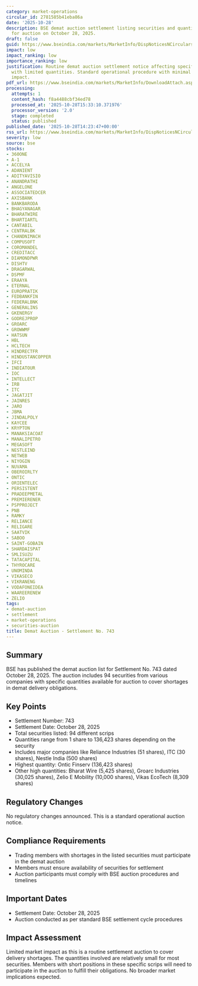 ```yaml
---
category: market-operations
circular_id: 2781585b41eba86a
date: '2025-10-28'
description: BSE demat auction settlement listing securities and quantities available
  for auction on October 28, 2025.
draft: false
guid: https://www.bseindia.com/markets/MarketInfo/DispNoticesNCirculars.aspx?Noticeid={C9633BC7-3354-4D03-8F77-247ED90F0121}&noticeno=20251028-47&dt=10/28/2025&icount=47&totcount=52&flag=0
impact: low
impact_ranking: low
importance_ranking: low
justification: Routine demat auction settlement notice affecting specific securities
  with limited quantities. Standard operational procedure with minimal market-wide
  impact.
pdf_url: https://www.bseindia.com/markets/MarketInfo/DownloadAttach.aspx?id=20251028-47&attachedId=d7f306c0-5875-48f8-8ae0-7fb0f8afa717
processing:
  attempts: 1
  content_hash: f8a4488cbf34ed78
  processed_at: '2025-10-28T15:33:10.371976'
  processor_version: '2.0'
  stage: completed
  status: published
published_date: '2025-10-28T14:23:47+00:00'
rss_url: https://www.bseindia.com/markets/MarketInfo/DispNoticesNCirculars.aspx?Noticeid={C9633BC7-3354-4D03-8F77-247ED90F0121}&noticeno=20251028-47&dt=10/28/2025&icount=47&totcount=52&flag=0
severity: low
source: bse
stocks:
- 360ONE
- A-1
- ACCELYA
- ADANIENT
- ADITYAVISIO
- ANANDRATHI
- ANGELONE
- ASSOCIATEDCER
- AXISBANK
- BANKBARODA
- BHAGYANAGAR
- BHARATWIRE
- BHARTIARTL
- CANTABIL
- CENTRALBK
- CHANDNIMACH
- COMPUSOFT
- COROMANDEL
- CREDITACC
- DIAMONDPWR
- DISHTV
- DRAGARWAL
- DSPMF
- ERAAYA
- ETERNAL
- EUROPRATIK
- FEDBANKFIN
- FEDERALBNK
- GENERALINS
- GKENERGY
- GODREJPROP
- GROARC
- GROWWMF
- HATSUN
- HBL
- HCLTECH
- HINDRECTFR
- HINDUSTANCOPPER
- IFCI
- INDIATOUR
- IOC
- INTELLECT
- IRB
- ITC
- JAGATJIT
- JAINRES
- JARO
- JBMA
- JINDALPOLY
- KAYCEE
- KRYPTON
- MANAKSIACOAT
- MANALIPETRO
- MEGASOFT
- NESTLEIND
- NETWEB
- NIYOGIN
- NUVAMA
- OBEROIRLTY
- ONTIC
- ORIENTELEC
- PERSISTENT
- PRADEEPMETAL
- PREMIERENER
- PSPPROJECT
- PNB
- RAMKY
- RELIANCE
- RELIGARE
- SAATVIK
- SABOO
- SAINT-GOBAIN
- SHARDAISPAT
- SMLISUZU
- TATACAPITAL
- THYROCARE
- UNOMINDA
- VIKASECO
- VIKRANENG
- VODAFONEIDEA
- WAAREERENEW
- ZELIO
tags:
- demat-auction
- settlement
- market-operations
- securities-auction
title: Demat Auction - Settlement No. 743
---
```


## Summary

BSE has published the demat auction list for Settlement No. 743 dated October 28, 2025. The auction includes 94 securities from various companies with specific quantities available for auction to cover shortages in demat delivery obligations.

## Key Points

- Settlement Number: 743
- Settlement Date: October 28, 2025
- Total securities listed: 94 different scrips
- Quantities range from 1 share to 136,423 shares depending on the security
- Includes major companies like Reliance Industries (51 shares), ITC (30 shares), Nestle India (500 shares)
- Highest quantity: Ontic Finserv (136,423 shares)
- Other high quantities: Bharat Wire (5,425 shares), Groarc Industries (30,025 shares), Zelio E Mobility (10,000 shares), Vikas EcoTech (8,309 shares)

## Regulatory Changes

No regulatory changes announced. This is a standard operational auction notice.

## Compliance Requirements

- Trading members with shortages in the listed securities must participate in the demat auction
- Members must ensure availability of securities for settlement
- Auction participants must comply with BSE auction procedures and timelines

## Important Dates

- Settlement Date: October 28, 2025
- Auction conducted as per standard BSE settlement cycle procedures

## Impact Assessment

Limited market impact as this is a routine settlement auction to cover delivery shortages. The quantities involved are relatively small for most securities. Members with short positions in these specific scrips will need to participate in the auction to fulfill their obligations. No broader market implications expected.